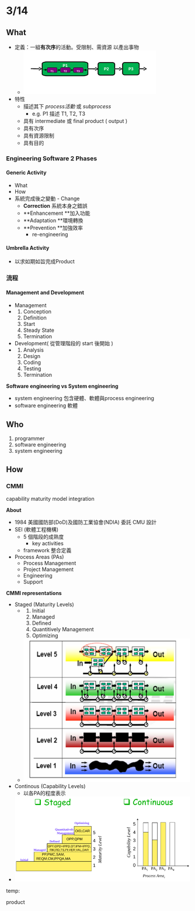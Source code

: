 # 3/14

## What

* 定義：一組**有次序**的活動。受限制、需資源 以產出事物
  * ![](.gitbook/assets/import.png)
* 特性
  * 描述其下 _process活動_ 或 _subprocess_
    * e.g. P1 描述 T1, T2, T3
  * 具有 intermediate 或 final product \( output \)
  * 具有次序
  * 具有資源限制
  * 具有目的

### Engineering Software 2 Phases

#### Generic Activity

* What
* How
* 系統完成後之變動 - Change
  * **Correction** 系統本身之錯誤
  * **Enhancement **加入功能
  * **Adaptation **環境轉換
  * **Prevention **加強效率
    * re-engineering

#### Umbrella Activity

* 以求如期如旨完成Product

### 流程

#### Management and Development

* Management
* 1. Conception
  2. Definition
  3. Start
  4. Steady State
  5. Termination
* Development\( 從管理階段的 start 後開始 \)
* 1. Analysis
  2. Design
  3. Coding
  4. Testing
  5. Termination

**Software engineering vs System engineering**

* system engineering  包含硬體、軟體與process engineering
* software engineering 軟體

## Who

1. programmer
2. software engineering
3. system engineering

## How

### CMMI

capability maturity model integration

**About**

* 1984 美國國防部\(DoD\)及國防工業協會\(NDIA\) 委託 CMU 設計
* SEI \(軟體工程機構\)
  * 5 個階段的成熟度
    * key activities
  * framework 整合定義
* Process Areas \(PAs\)
  * Process Management
  * Project Management
  * Engineering
  * Support

**CMMI representations**

* Staged \(Maturity Levels\)
  * 1. Initial 
    2. Managed 
    3. Defined 
    4. Quantitively Management
    5. Optimizing
  * ![](.gitbook/assets/cmmi-staged.png)
* Continous \(Capability Levels\)
  * 以各PA的程度表示
* ![](.gitbook/assets/cmmi-staged-vs-continuous.png)

temp:

product

